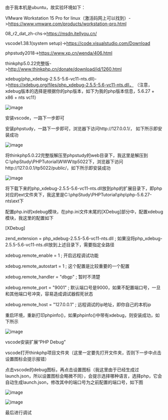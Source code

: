由于我本机是ubuntu，故实验环境如下：

VMware Workstation 15 Pro for linux（激活码网上可以找到）->https://www.vmware.com/products/workstation-pro.html

08_r2_dat_zh-chs->https://msdn.itellyou.cn/

vscode1.38.1(system setup)->https://code.visualstudio.com/Download

phpstudy2018->https://www.xp.cn/wenda/406.html

thinkphp5.0.22完整版->http://www.thinkphp.cn/donate/download/id/1260.html

xdebug(php_xdebug-2.5.5-5.6-vc11-nts.dll)->https://xdebug.org/files/php_xdebug-2.5.5-5.6-vc11-nts.dll，
（注意，xdebug版本的选择是根据你的php版本，如下为我的php版本信息，5.6.27 + x86 + nts vc11）

![image](https://github.com/xuxuedong/YBDTBlog_Security/blob/master/2019_09_24_vscode%2Bxdebug%E8%B0%83%E8%AF%95php/0.png)

安装vscode，一路下一步即可

安装phpstudy，一路下一步即可，浏览器下访问http://127.0.0.1/，
如下所示即安装成功

![image](https://github.com/xuxuedong/YBDTBlog_Security/blob/master/2019_09_24_vscode%2Bxdebug%E8%B0%83%E8%AF%95php/1.png)

将thinkphp5.0.22完整版解压至phpstudy的web目录下，我这里是解压到C:\phpStudy\PHPTutorial\WWW\tp5022下，浏览器下访问http://127.0.0.1/tp5022/public/，如下所示即安装成功

![image](https://github.com/xuxuedong/YBDTBlog_Security/blob/master/2019_09_24_vscode%2Bxdebug%E8%B0%83%E8%AF%95php/2.png)

将下载下来的php_xdebug-2.5.5-5.6-vc11-nts.dll放到php的扩展目录下，即php对应的ext文件夹下，我这里是C:\phpStudy\PHPTutorial\php\php-5.6.27-nts\ext下

配置php.ini的xdebug模块，在php.ini文件末尾的[XDebug]部分中，配置xdebug模块，我这里的配置如下

[XDebug]

zend_extension = php_xdebug-2.5.5-5.6-vc11-nts.dll ; 如果没将php_xdebug-2.5.5-5.6-vc11-nts.dll放到上述目录下，需要指定全路径

xdebug.remote_enable = 1 ; 开启远程调试功能

xdebug.remote_autostart = 1 ; 这个配置是比较重要的一个配置

xdebug.remote_handler = "dbgp" ; 暂时不清楚

xdebug.remote_port = "9001" ; 默认端口号是9000，如果不配置端口号，一旦和其他端口号冲突，容易造成调试器假死状态

xdebug.remote_host = "127.0.0.1" ; 远程调试的ip地址，即你自己的本机ip

重启环境，重新打印phpinfo()，如果phpinfo()中带有xdebug，则安装成功，如下所示

![image](https://github.com/xuxuedong/YBDTBlog_Security/blob/master/2019_09_24_vscode%2Bxdebug%E8%B0%83%E8%AF%95php/3.png)

vscode安装扩展“PHP Debug”

vscode打开thinkphp项目文件夹（这里一定要先打开文件夹，否则下一步中点击设置图标会提示报错）

点击vscode的debug图标，再点击设置图标（我这里由于已经生成过launch.json，所以设置图标会略微不同），会提示选择哪种语言，选择php，它会自动生成launch.json，修改其中的端口号为之前配置的端口号，如下图

![image](https://github.com/xuxuedong/YBDTBlog_Security/blob/master/2019_09_24_vscode%2Bxdebug%E8%B0%83%E8%AF%95php/4.png)

![image](https://github.com/xuxuedong/YBDTBlog_Security/blob/master/2019_09_24_vscode%2Bxdebug%E8%B0%83%E8%AF%95php/5.png)

最后进行调试
